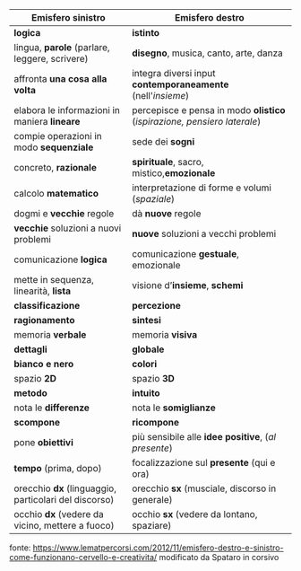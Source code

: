 Emisfero sinistro|Emisfero destro
-|-
**logica** |	**istinto**
lingua, **parole** (parlare, leggere, scrivere) |	**disegno**, musica, canto, arte, danza
affronta **una cosa alla volta** |	integra diversi input **contemporaneamente** (nell'*insieme*)
elabora le informazioni in maniera **lineare** |	percepisce e pensa in modo **olistico** (*ispirazione, pensiero laterale*)
compie operazioni in modo **sequenziale** 	|sede dei **sogni**
concreto, **razionale** |	**spirituale**, sacro, mistico,**emozionale**
calcolo **matematico** |	interpretazione di forme e volumi (*spaziale*)
dogmi e **vecchie** regole |	dà **nuove** regole
**vecchie** soluzioni a nuovi problemi |	**nuove** soluzioni a vecchi problemi
comunicazione **logica** |	comunicazione **gestuale**, emozionale
mette in sequenza, linearità, **lista** 	|visione d’**insieme**, **schemi**
**classificazione** |	**percezione**
**ragionamento** |	**sintesi**
memoria **verbale** |	memoria **visiva**
**dettagli** |	**globale**
**bianco e nero** |	**colori**
spazio **2D** |	spazio **3D**
**metodo**  |	**intuito**
nota le **differenze** 	| nota le **somiglianze**
**scompone** |	**ricompone**
pone **obiettivi**| 	più sensibile alle **idee positive**, (*al presente*)
**tempo** (prima, dopo) |	focalizzazione sul **presente** (qui e ora)
orecchio **dx** (linguaggio, particolari del discorso) |	orecchio **sx** (musciale, discorso in generale)
occhio **dx** (vedere da vicino, mettere a fuoco) |	occhio **sx** (vedere da lontano, spaziare)

fonte: https://www.lematpercorsi.com/2012/11/emisfero-destro-e-sinistro-come-funzionano-cervello-e-creativita/ modificato da Spataro in corsivo
